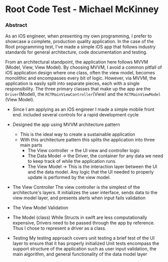 # Root Code Test - Michael McKinney

### Abstract
As an iOS engineer, when presenting my own programming, I prefer to showcase a complete, production quality application. In the case of the Root programming test, I've made a simple iOS app that follows industry standards for general architecture, code documentation and testing. 

From an architectural standpoint, the application here follows MVVM (Model, View, View Model). By choosing MVVM, I avoid a common pitfall of iOS application design where one class, often the view model, becomes monolithic and encompasses every bit of logic. However, via MVVM, the application is easily split into separate pieces, each with a single responsibility. The three primary classes that make up the app are the `Driver`(Model), the `RCTMainViewController`(View) and the `RCTMainViewModel` (View Model). 

- Since I am applying as an iOS engineer I made a simple mobile front end.
	included several controls for a rapid development cycle

- Designed the app using MVVM architecture pattern
	- This is the ideal way to create a sustainable application
	- With this architecture pattern this splits the application into three main parts
		- The View controller -> the UI view and controller logic
		- The Data Model -> the Driver, the container for any data we need to keep track of while the application runs. 
		- The View Model -> This is the interaction layer between the UI and the data model. Any logic that the UI needed to properly update is performed by the view model.
		
- The View Controller
	The view controller is the simplest of the architecture's layers. It initializes the user interface, sends data to the view model layer, and presents alerts when input fails validation
	
- The View Model
	Validation

- The Model (class)
	While Structs in swift are less computationally expensive, Drivers need to be passed through the app by reference. Thus I chose to represent a driver as a class.
	
- Testing
	My testing approach covers unit testing a brief test of the UI layer to ensure that it has properly initialized
	Unit tests encompass the support structure of the application such as user input validation, the main algorithm, and general functionality of the data model layer
	
